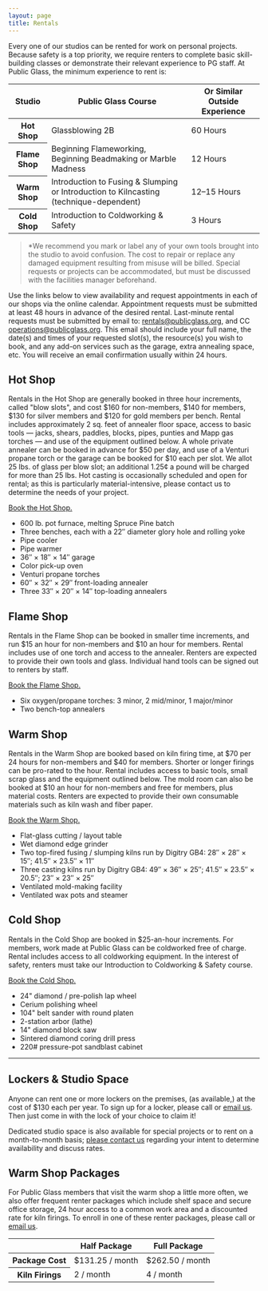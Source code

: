 ```yaml
---
layout: page
title: Rentals
---
```


Every one of our studios can be rented for work on personal projects. Because safety is a top priority, we require renters to complete basic skill-building classes or demonstrate their relevant experience to PG staff. At Public Glass, the minimum experience to rent is:

<table>
	<thead>
		<tr>
			<th>Studio</th>
			<th>Public Glass Course</th>
			<th>Or Similar Outside Experience</th>
		</tr>
	</thead>
	<tbody>
		<tr>
			<th>Hot Shop</th>
			<td>Glassblowing 2B</td>
			<td>60 Hours</td>
		</tr>
		<tr>
			<th>Flame Shop</th>
			<td>Beginning Flameworking, Beginning Beadmaking or Marble Madness</td>
			<td>12 Hours</td>
		</tr>
		<tr>
			<th>Warm Shop</th>
			<td>Introduction to Fusing &amp; Slumping or Introduction to Kilncasting (technique-dependent)</td>
			<td>12–15 Hours</td>
		</tr>
		<tr>
			<th>Cold Shop</th>
			<td>Introduction to Coldworking & Safety</td>
			<td>3 Hours</td>
		</tr>
	</tbody>
</table>

> *We recommend you mark or label any of your own tools brought into the studio to avoid confusion. The cost to repair or replace any damaged equipment resulting from misuse will be billed. Special requests or projects can be accommodated, but must be discussed with the facilities manager beforehand.

Use the links below to view availability and request appointments in each of our shops via the online calendar. Appointment requests must be submitted at least 48 hours in advance of the desired rental. Last-minute rental requests must be submitted by email to: [rentals@publicglass.org](mailto:rentals@publicglass.org?subject=Rental&cc=operations@publicglass.org), and CC [operations@publicglass.org](mailto:operations@publicglass.org). This email should include your full name, the date(s) and times of your requested slot(s), the resource(s) you wish to book, and any add-on services such as the garage, extra annealing space, etc. You will receive an email confirmation usually within 24 hours.

## Hot Shop

Rentals in the Hot Shop are generally booked in three hour increments, called "blow slots", and cost $160 for non-members, $140 for members, $130 for silver members and $120 for gold members per bench. Rental includes approximately 2 sq. feet of annealer floor space, access to basic tools  — jacks, shears, paddles, blocks, pipes, punties and Mapp gas torches — and use of the equipment outlined below. A whole private annealer can be booked in advance for $50 per day, and use of a Venturi propane torch or the garage can be booked for $10 each per slot. We allot 25 lbs. of glass per blow slot; an additional 1.25¢ a pound will be charged for more than 25 lbs. Hot casting is occasionally scheduled and open for rental; as this is particularly material-intensive, please contact us to determine the needs of your project.

[Book the Hot Shop.](http://clients.mindbodyonline.com/ws.asp?studioid=33642&stype=-9)

- 600 lb. pot furnace, melting Spruce Pine batch
- Three benches, each with a 22″ diameter glory hole and rolling yoke
- Pipe cooler
- Pipe warmer
- 36″ × 18″ × 14″ garage
- Color pick-up oven
- Venturi propane torches
- 60″ × 32″ × 29″ front-loading annealer
- Three 33″ × 20″ × 14″ top-loading annealers

## Flame Shop

Rentals in the Flame Shop can be booked in smaller time increments, and run $15 an hour for non-members and $10 an hour for members. Rental includes use of one torch and access to the annealer. Renters are expected to provide their own tools and glass. Individual hand tools can be signed out to renters by staff.

[Book the Flame Shop.](http://clients.mindbodyonline.com/ws.asp?studioid=33642&stype=-101)

- Six oxygen/propane torches: 3 minor, 2 mid/minor, 1 major/minor
- Two bench-top annealers

## Warm Shop

Rentals in the Warm Shop are booked based on kiln firing time, at $70 per 24 hours for non-members and $40 for members. Shorter or longer firings can be pro-rated to the hour. Rental includes access to basic tools, small scrap glass and the equipment outlined below. The mold room can also be booked at $10 an hour for non-members and free for members, plus material costs. Renters are expected to provide their own consumable materials such as kiln wash and fiber paper.

[Book the Warm Shop.](http://clients.mindbodyonline.com/ws.asp?studioid=33642&stype=-102)

- Flat-glass cutting / layout table
- Wet diamond edge grinder
- Two top-fired fusing / slumping kilns run by Digitry GB4: 28″ × 28″ × 15″; 41.5″ × 23.5″ × 11″
- Three casting kilns run by Digitry GB4: 49″ × 36″ × 25″; 41.5″ × 23.5″ × 20.5″; 23″ × 23″ × 25″
- Ventilated mold-making facility
- Ventilated wax pots and steamer

## Cold Shop

Rentals in the Cold Shop are booked in $25-an-hour increments. For members, work made at Public Glass can be coldworked free of charge. Rental includes access to all coldworking equipment. In the interest of safety, renters must take our Introduction to Coldworking & Safety course.

[Book the Cold Shop.](http://clients.mindbodyonline.com/ws.asp?studioid=33642&stype=-103)

- 24" diamond / pre-polish lap wheel
- Cerium polishing wheel
- 104" belt sander with round platen
- 2-station arbor (lathe)
- 14" diamond block saw
- Sintered diamond coring drill press
- 220# pressure-pot sandblast cabinet

---

## Lockers & Studio Space

Anyone can rent one or more lockers on the premises, (as available,) at the cost of $130 each per year. To sign up for a locker, please call or [email us](mailto:operations@publicglass.org?subject=Lockers). Then just come in with the lock of your choice to claim it!

Dedicated studio space is also available for special projects or to rent on a month-to-month basis; [please contact us](mailto:operations@publicglass.org?subject=Studio%20Space) regarding your intent to determine availability and discuss rates.

## Warm Shop Packages

For Public Glass members that visit the warm shop a little more often, we also offer frequent renter packages which include shelf space and secure office storage, 24 hour access to a common work area and a discounted rate for kiln firings. To enroll in one of these renter packages, please call or [email us](mailto:operations@publicglass.org?subject=Warm%20Shop%20Packages).

<table>
	<thead>
		<tr>
			<th></th>
			<th>Half Package</th>
			<th>Full Package</th>
		</tr>
	</thead>
	<tbody>
		<tr>
			<th>Package Cost</th>
			<td>$131.25 / month</td>
			<td>$262.50 / month</td>
		</tr>
		<tr>
			<th>Kiln Firings</th>
			<td>2 / month</td>
			<td>4 / month</td>
		</tr>
	</tbody>
</table>